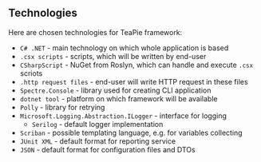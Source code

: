 ## Technologies
Here are chosen technologies for TeaPie framework:
- `C# .NET` - main technology on which whole application is based
- `.csx scripts` - scripts, which will be written by end-user
- `CSharpScript` - NuGet from Roslyn, which can handle and execute `.csx` scriots
- `.http request files` - end-user will write HTTP request in these files
- `Spectre.Console` - library used for creating CLI application
- `dotnet tool` - platform on which framework will be available
- `Polly` - library for retrying
- `Microsoft.Logging.Abstraction.ILogger` - interface for logging
    - `Serilog` - default logger implementation
- `Scriban` - possible templating language, e.g. for variables collecting
- `JUnit XML` - default format for reporting service
- `JSON` - default format for configuration files and DTOs
